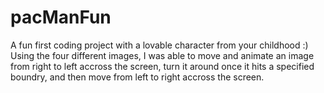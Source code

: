 # pacManFun
A fun first coding project with a lovable character from your childhood :)
Using the four different images, I was able to move and animate an image from right to left accross the screen, turn it around once it hits a specified boundry, and then move from left to right accross the screen.
